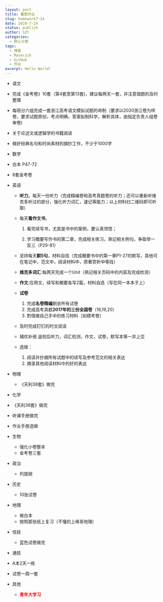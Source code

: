 ```yaml
---
layout: post
title: 暑假作业
slug: homework7-24
date: 2020-7-24
status: publish
author: SZY
categories: 
  - 默认分类
tags: 
  - 博客
  - Maverick
  - GitHub
  - 作业
excerpt: Hello World!
---
```


*  语文

  * 完成《金考卷》10套（第4套至第13套)，建议每两天一套，并注意错题的及时整理
  * 每班分六组完成一套浙江高考语文模拟试题的命制（要求以2020浙江卷为样卷，要求试题原创，考点明确，答案拟制科学，解析具体，由指定负责人组卷审卷)
  * 关于论述文或逻辑学的书籍阅读
  * 做好经典名句和时尚素材的摘抄工作，不少于1000字

*  数学

  * 白本 P47-72
  * 8套金考卷

* 英语

  * **听力**。每天一份听力（完成精编卷和高考真题卷的听力；还可以重新听维克多听过的部分，强化听力词汇，速记等能力；以上材料扫二维码即可听取）
  
  * 每天**看作文书**。
  
    1. 看完续写书，尤其是书中的案例，要认真领悟；
  
    2. 学习概要写作书的第二章，完成相关练习，熟记相关例句，争取举一反三（P29-81）
    
  * 坚持每天**默5句**，材料自找（完成概要书中的第一章P1-27的默写，其他可在笔记中，范文中，阅读材料中，原著赏析中等找）
  
  * **维克多词汇**:每两天完成一个Unit（熟记相关页码中的内容及完成检测）
  
  * **作文**:应用文，续写和概要各写2篇，材料自选（写在同一本本子上）
  
  * **试卷**
  
     1. 完成**名卷精编**剩余所有试卷
     2. 完成高考真题**2017年的三份全国卷**（18,19,20）
     3. 酌情做自己手中的练习材料（如模考卷）
  * 及时完成钉钉的时文阅读
  * 辅优补弱
   返校后听力，词汇检测，作文，试卷，默写本等一并上交
  *  选做：
     1. 阅读并抄摘所有试题中的续写及参考范文的相关表达
     2. 摘录其他阅读材料中的好的表达

* 物理

  * 《天利38套》做完

*  化学

  * 《天利38套》做完
  * 听课手册做完
  * 作业手册选做

* 生物

  * 强化小卷整本
  * 金考卷三套

* 政治

  * 列提纲

* 历史

  * 10张试卷

* 地理

  * 做白本
  * 按照那张纸上复习（不懂的上峰哥地理）

* 信技

  * 蓝色试卷做完

*  通技

  * A本2天一练
  * 试卷一周一套

* 其他

  * <font color=red>**青年大学习**</font>
